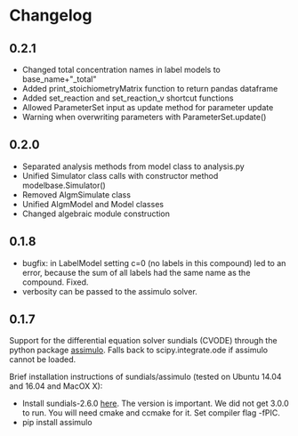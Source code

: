 # Changelog
## 0.2.1
* Changed total concentration names in label models to base_name+"_total"
* Added print_stoichiometryMatrix function to return pandas dataframe
* Added set_reaction and set_reaction_v shortcut functions
* Allowed ParameterSet input as update method for parameter update
* Warning when overwriting parameters with ParameterSet.update()  


## 0.2.0
* Separated analysis methods from model class to analysis.py
* Unified Simulator class calls with constructor method modelbase.Simulator()
* Removed AlgmSimulate class
* Unified AlgmModel and Model classes
* Changed algebraic module construction


## 0.1.8
* bugfix: in LabelModel setting c=0 (no labels in this compound) led to an error, because the sum of all labels
had the same name as the compound. Fixed.
* verbosity can be passed to the assimulo solver.


## 0.1.7
Support for the differential equation solver sundials (CVODE)
through the python package [assimulo](http://www.jmodelica.org/assimulo).
Falls back to scipy.integrate.ode if assimulo cannot be loaded.

Brief installation instructions of sundials/assimulo (tested on Ubuntu 14.04 and 16.04 and MacOX X):
* Install sundials-2.6.0 [here](https://computation.llnl.gov/projects/sundials/sundials-software). The version is important. We did not get 3.0.0 to run. You will need cmake and ccmake for it.
Set compiler flag -fPIC.
* pip install assimulo